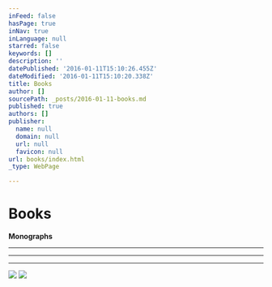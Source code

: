 ```yaml
---
inFeed: false
hasPage: true
inNav: true
inLanguage: null
starred: false
keywords: []
description: ''
datePublished: '2016-01-11T15:10:26.455Z'
dateModified: '2016-01-11T15:10:20.338Z'
title: Books
author: []
sourcePath: _posts/2016-01-11-books.md
published: true
authors: []
publisher:
  name: null
  domain: null
  url: null
  favicon: null
url: books/index.html
_type: WebPage

---
```

# Books

**Monographs**

****

****

****
![](https://s3-us-west-2.amazonaws.com/the-grid-img/p/9d5d07c5d066aa22f4fd9e71345ad0cb6c8cbca1.jpg)
![](https://s3-us-west-2.amazonaws.com/the-grid-img/p/e9186f1d8fc8bc2f10bfee61a0f2e2e2b725de60.jpg)